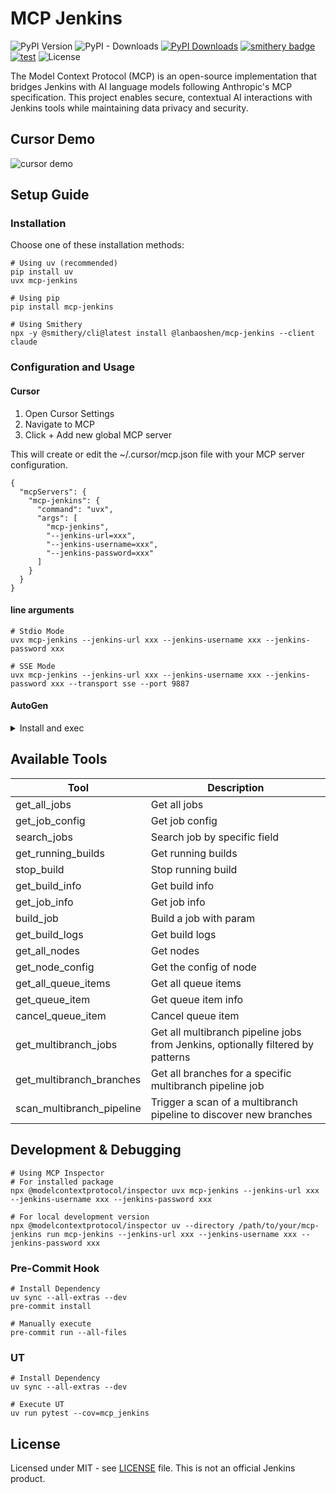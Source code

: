 # MCP Jenkins
![PyPI Version](https://img.shields.io/pypi/v/mcp-jenkins)
![PyPI - Downloads](https://img.shields.io/pypi/dm/mcp-jenkins)
[![PyPI Downloads](https://static.pepy.tech/badge/mcp-jenkins)](https://pepy.tech/projects/mcp-jenkins)
[![smithery badge](https://smithery.ai/badge/@lanbaoshen/mcp-jenkins)](https://smithery.ai/server/@lanbaoshen/mcp-jenkins)
[![test](https://github.com/lanbaoshen/mcp-jenkins/actions/workflows/test.yml/badge.svg)](https://github.com/lanbaoshen/mcp-jenkins/actions/workflows/test.yml/badge.svg)
![License](https://img.shields.io/github/license/lanbaoshen/mcp-jenkins)

The Model Context Protocol (MCP) is an open-source implementation that bridges Jenkins with AI language models following Anthropic's MCP specification. This project enables secure, contextual AI interactions with Jenkins tools while maintaining data privacy and security.


## Cursor Demo
![cursor demo](https://github.com/user-attachments/assets/ba954a67-e9ca-4d38-b962-19fb8856bdde)


## Setup Guide

### Installation
Choose one of these installation methods:
```
# Using uv (recommended)
pip install uv
uvx mcp-jenkins

# Using pip
pip install mcp-jenkins

# Using Smithery
npx -y @smithery/cli@latest install @lanbaoshen/mcp-jenkins --client claude
```

### Configuration and Usage

#### Cursor
1. Open Cursor Settings
2. Navigate to MCP
3. Click + Add new global MCP server

This will create or edit the ~/.cursor/mcp.json file with your MCP server configuration.
```shell
{
  "mcpServers": {
    "mcp-jenkins": {
      "command": "uvx",
      "args": [
        "mcp-jenkins",
        "--jenkins-url=xxx",
        "--jenkins-username=xxx",
        "--jenkins-password=xxx"
      ]
    }
  }
}
```

#### line arguments
```shell
# Stdio Mode
uvx mcp-jenkins --jenkins-url xxx --jenkins-username xxx --jenkins-password xxx

# SSE Mode
uvx mcp-jenkins --jenkins-url xxx --jenkins-username xxx --jenkins-password xxx --transport sse --port 9887
```

#### AutoGen
<details>
<summary>Install and exec</summary>

Install autogen:
```shell
pip install "autogen-ext[azure,ollama,openai,mcp]" autogen-chat
```

Run python scripts:
```python
import asyncio

from autogen_ext.tools.mcp import StdioMcpToolAdapter, StdioServerParams
from autogen_agentchat.agents import AssistantAgent
from autogen_agentchat.ui import Console
from autogen_core import CancellationToken


async def main() -> None:
    # Create server params for the remote MCP service
    server_params = StdioServerParams(
        command='uvx',
        args=[
            'mcp-jenkins',
            '--jenkins-username',
            'xxx',
            '--jenkins-password',
            'xxx',
            '--jenkins-url',
            'xxx'
        ],
    )

    # Get the translation tool from the server
    adapter = await StdioMcpToolAdapter.from_server_params(server_params, 'get_all_jobs')

    # Create an agent that can use the translation tool
    agent = AssistantAgent(
        name='jenkins_assistant',
        model_client=[Replace_with_your_model_client],
        tools=[adapter],
    )

    # Let the agent translate some text
    await Console(
        agent.run_stream(task='Get all jobs', cancellation_token=CancellationToken())
    )


if __name__ == "__main__":
    asyncio.run(main())
```

</details>

## Available Tools
| Tool                      | Description                                                                     |
|---------------------------|---------------------------------------------------------------------------------|
| get_all_jobs              | Get all jobs                                                                    |
| get_job_config            | Get job config                                                                  |
| search_jobs               | Search job by specific field                                                    |
| get_running_builds        | Get running builds                                                              |
| stop_build                | Stop running build                                                              |
| get_build_info            | Get build info                                                                  |
| get_job_info              | Get job info                                                                    |
| build_job                 | Build a job with param                                                          |
| get_build_logs            | Get build logs                                                                  |
| get_all_nodes             | Get nodes                                                                       |
| get_node_config           | Get the config of node                                                          |
| get_all_queue_items       | Get all queue items                                                             |
| get_queue_item            | Get queue item info                                                             |
| cancel_queue_item         | Cancel queue item                                                               |
| get_multibranch_jobs      | Get all multibranch pipeline jobs from Jenkins, optionally filtered by patterns |
| get_multibranch_branches  | Get all branches for a specific multibranch pipeline job                        |
| scan_multibranch_pipeline | Trigger a scan of a multibranch pipeline to discover new branches               |


## Development & Debugging
```shell
# Using MCP Inspector
# For installed package
npx @modelcontextprotocol/inspector uvx mcp-jenkins --jenkins-url xxx --jenkins-username xxx --jenkins-password xxx

# For local development version
npx @modelcontextprotocol/inspector uv --directory /path/to/your/mcp-jenkins run mcp-jenkins --jenkins-url xxx --jenkins-username xxx --jenkins-password xxx
```

### Pre-Commit Hook
```shell
# Install Dependency
uv sync --all-extras --dev
pre-commit install

# Manually execute
pre-commit run --all-files
```

### UT
```
# Install Dependency
uv sync --all-extras --dev

# Execute UT
uv run pytest --cov=mcp_jenkins
```


## License
Licensed under MIT - see [LICENSE](LICENSE) file. This is not an official Jenkins product.
